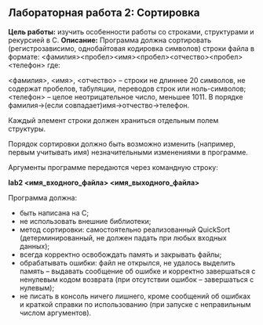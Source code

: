 ## Лабораторная работа 2: Сортировка
**Цель работы:** изучить особенности работы со строками, структурами и рекурсией в C.
**Описание:**
Программа должна сортировать (регистрозависимо, однобайтовая кодировка символов) строки файла в формате:
<фамилия><пробел><имя><пробел><отчество><пробел><телефон>
где:

<фамилия>, <имя>, <отчество> – строки не длиннее 20 символов, не содержат пробелов, табуляции, переводов строк или ноль-символов;
<телефон> – целое неотрицательное число, меньшее 1011.
В порядке фамилия->(если совпадает)имя->отчество->телефон.

Каждый элемент строки должен храниться отдельным полем структуры.

Порядок сортировки должно быть возможно изменить (например, первым учитывать имя) незначительными изменениями в программе.

Аргументы программе передаются через командную строку:

**lab2 <имя_входного_файла> <имя_выходного_файла>**

Программа должна:

- быть написана на C;
- не использовать внешние библиотеки;
- метод сортировки: самостоятельно реализованный QuickSort (детерминированный, не должен падать при любых входных данных);
- всегда корректно освобождать память и закрывать файлы;
- обрабатывать ошибки: файл не открылся, не удалось выделить память – выдавать сообщение об ошибке и корректно завершаться с ненулевым кодом возврата (при отсутствии ошибок – завершаться с нулевым);
- не писать в консоль ничего лишнего, кроме сообщений об ошибках и краткой справки по использованию (при запуске с неправильным числом аргументов).
